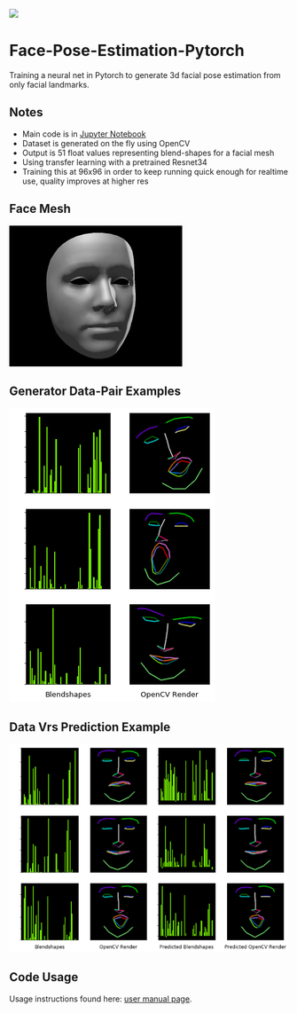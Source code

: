 ![](examples/track_d.gif)
# Face-Pose-Estimation-Pytorch
Training a neural net in Pytorch to generate 3d facial pose estimation from only facial landmarks.

## Notes
- Main code is in [Jupyter Notebook](face_pose_net.ipynb)
- Dataset is generated on the fly using OpenCV
- Output is 51 float values representing blend-shapes for a facial mesh
- Using transfer learning with a pretrained Resnet34
- Training this at 96x96 in order to keep running quick enough for realtime use, quality improves at higher res

## Face Mesh
![](examples/iphone_face_small.jpg)
## Generator Data-Pair Examples
![](examples/git_dataset.png)
## Data Vrs Prediction Example
![](examples/example_pred.png)



## Code Usage
Usage instructions found here: [user manual page](USAGE.md).




